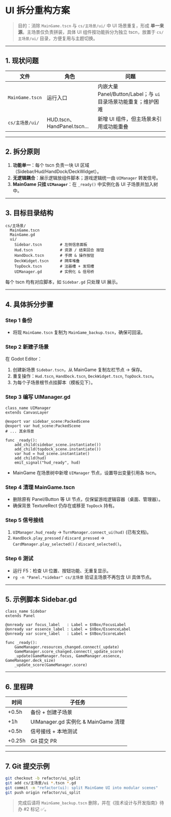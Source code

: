 # UI 拆分重构方案

> 目的：消除 `MainGame.tscn` 与 `cs/主场景/ui/` 中 UI 场景重复，形成 **单一来源**。主场景仅负责拼装，具体 UI 组件按功能拆分为独立 tscn，放置于 `cs/主场景/ui/` 目录，方便复用与主题切换。

---

## 1. 现状问题
| 文件 | 角色 | 问题 |
| ---- | ---- | ---- |
| `MainGame.tscn` | 运行入口 | 内嵌大量 Panel/Button/Label；与 `ui` 目录场景功能重复；维护困难 |
| `cs/主场景/ui/` | HUD.tscn、HandPanel.tscn... | 新增 UI 组件，但主场景未引用或功能重叠 |

---

## 2. 拆分原则
1. **功能单一**：每个 tscn 负责一块 UI 区域（Sidebar/Hud/HandDock/DeckWidget）。  
2. **无逻辑耦合**：展示逻辑放组件脚本；游戏逻辑统一由 `UIManager` 转发信号。  
3. **MainGame 只挂 `UIManager`**：在 `_ready()` 中实例化各 UI 子场景并加入树中。  

---

## 3. 目标目录结构
```
cs/主场景/
  MainGame.tscn
  MainGame.gd
  ui/
    Sidebar.tscn        # 左侧信息面板
    Hud.tscn            # 资源 / 结束回合 按钮
    HandDock.tscn       # 手牌 & 操作按钮
    DeckWidget.tscn     # 牌库堆叠
    TopDock.tscn        # 法器槽 + 发现槽
    UIManager.gd        # 实例化 & 信号桥
```
每个 tscn 均有对应脚本，如 `Sidebar.gd` 只处理 UI 展示。

---

## 4. 具体拆分步骤
### Step 1 备份
- 将现 `MainGame.tscn` 复制为 `MainGame_backup.tscn`，确保可回滚。

### Step 2 新建子场景
在 Godot Editor：
1. 创建新场景 `Sidebar.tscn`，从 MainGame 复制左栏节点 → 保存。  
2. 重复操作：`Hud.tscn`, `HandDock.tscn`, `DeckWidget.tscn`, `TopDock.tscn`。  
3. 为每个子场景根节点挂脚本（模板见下）。

### Step 3 编写 UIManager.gd
```gdscript
class_name UIManager
extends CanvasLayer

@export var sidebar_scene:PackedScene
@export var hud_scene:PackedScene
# ... 其余场景

func _ready():
    add_child(sidebar_scene.instantiate())
    add_child(topdock_scene.instantiate())
    var hud = hud_scene.instantiate()
    add_child(hud)
    emit_signal("hud_ready", hud)
```
- MainGame 在场景树中新增 `UIManager` 节点，设置导出变量引用各 tscn。

### Step 4 清理 MainGame.tscn
- 删除原有 Panel/Button 等 UI 节点，仅保留游戏逻辑容器（桌面、管理器）。  
- 确保背景 TextureRect 仍存在或移至 `TopDock` 持有。

### Step 5 信号接线
1. `UIManager.hud_ready` → `TurnManager.connect_ui(hud)` (已有文档)。  
2. `HandDock.play_pressed` / `discard_pressed` → `CardManager.play_selected()` / `discard_selected()`。

### Step 6 测试
- 运行 F5：检查 UI 位置、按钮功能、无重复显示。  
- `rg -n "Panel.*sidebar" cs/主场景` 验证主场景不再包含 UI 具体节点。

---

## 5. 示例脚本 Sidebar.gd
```gdscript
class_name Sidebar
extends Panel

@onready var focus_label   : Label = $VBox/FocusLabel
@onready var essence_label : Label = $VBox/EssenceLabel
@onready var score_label   : Label = $VBox/ScoreLabel

func _ready():
    GameManager.resources_changed.connect(_update)
    GameManager.score_changed.connect(_update_score)
    _update(GameManager.focus, GameManager.essence, GameManager.deck_size)
    _update_score(GameManager.score)
```

---

## 6. 里程碑
| 时间 | 子任务 |
| ---- | ------ |
| +0.5h | 备份 + 创建子场景 |
| +1h | UIManager.gd 实例化 & MainGame 清理 |
| +0.5h | 信号接线 + 本地测试 |
| +0.25h | Git 提交 PR |

---

## 7. Git 提交示例
```bash
git checkout -b refactor/ui_split
git add cs/主场景/ui *.tscn *.gd
git commit -m "refactor(ui): split MainGame UI into modular scenes"
git push origin refactor/ui_split
```

> 完成后请将 `MainGame_backup.tscn` 删除，并在《技术设计与开发指南》待办 #2 标记 ✅。
